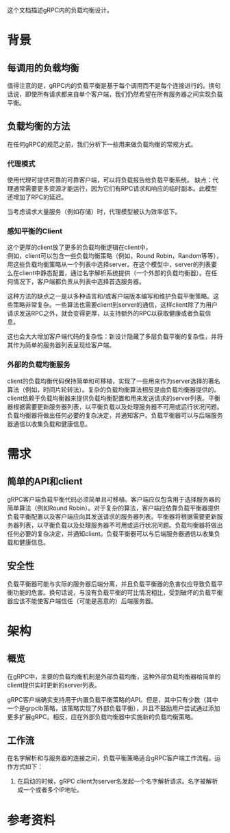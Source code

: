 这个文档描述gRPC内的负载均衡设计。
# 背景
## 每调用的负载均衡
值得注意的是，gRPC内的负载平衡是基于每个调用而不是每个连接进行的。换句话说，即使所有请求都来自单个客户端，我们仍然希望在所有服务器之间实现负载平衡。
## 负载均衡的方法
在任何gRPC的规范之前，我们分析下一些用来做负载均衡的常规方式。
### 代理模式
使用代理可提供可靠的可靠客户端，可以将负载报告给负载平衡系统。
缺点：代理通常需要更多资源才能运行，因为它们有RPC请求和响应的临时副本。此模型还增加了RPC的延迟。

当考虑请求大量服务（例如存储）时，代理模型被认为效率低下。

### 感知平衡的Client
这个更厚的client放了更多的负载均衡逻辑在client中。  
例如，client可以包含一些负载均衡策略（例如，Round Robin，Random等等），用这些负载均衡策略从一个列表中选择server。在这个模型中，server的列表要么在client中静态配置，通过名字解析系统提供（一个外部的负载均衡器）。在任何情况下，客户端都负责从列表中选择首选服务器。

这种方法的缺点之一是以多种语言和/或客户端版本编写和维护负载平衡策略。这些策略非常复杂。一些算法也需要client到server的通信，这样client除了为用户请求发送RPC之外，就会变得更厚，以支持额外的RPC以获取健康或者负载信息。

这也会大大增加客户端代码的复杂性：新设计隐藏了多层负载平衡的复杂性，并将其作为简单的服务器列表呈现给客户端。

### 外部的负载均衡服务
client的负载均衡代码保持简单和可移植，实现了一些用来作为server选择的著名算法（例如，时间片轮转法）。复杂的负载均衡算法相反是由负载均衡器提供的。client依赖于负载均衡器来提供负载均衡配置和用来发送请求的server列表。平衡器根据需要更新服务器列表，以平衡负载以及处理服务器不可用或运行状况问题。负载均衡器将做出任何必要的复杂决定，并通知客户。负载平衡器可以与后端服务器通信以收集负载和健康信息。

# 需求
## 简单的API和client
gRPC客户端负载平衡代码必须简单且可移植。客户端应仅包含用于选择服务器的简单算法（例如Round Robin）。对于复杂的算法，客户端应依靠负载平衡器提供负载平衡配置以及客户端应向其发送请求的服务器列表。平衡器将根据需要更新服务器列表，以平衡负载以及处理服务器不可用或运行状况问题。负载均衡器将做出任何必要的复杂决定，并通知client。负载平衡器可以与后端服务器通信以收集负载和健康信息。
## 安全性
负载平衡器可能与实际的服务器后端分离，并且负载平衡器的危害仅应导致负载平衡功能的危害。换句话说，与没有负载平衡的可比情况相比，受到破坏的负载平衡器应该不能使客户端信任（可能是恶意的）后端服务器。

# 架构
## 概览
在gRPC中，主要的负载均衡机制是外部负载均衡，这种外部负载均衡器给简单的client提供实时更新的server列表。

gRPC客户端确实支持用于内置负载平衡策略的API。但是，其中只有少数（其中一个是grpclb策略，该策略实现了外部负载平衡），并且不鼓励用户尝试通过添加更多扩展gRPC。相反，应在外部负载均衡器中实施新的负载均衡策略。

## 工作流
在名字解析和与服务器的连接之间，负载平衡策略适合gRPC客户端工作流程。运作方式如下：

1. 在启动的时候，gRPC client为server名发起一个名字解析请求。名字被解析成一个或者多个IP地址。



# 参考资料
